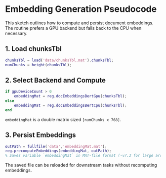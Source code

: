 # Embedding Generation Pseudocode

This sketch outlines how to compute and persist document embeddings. The routine prefers a GPU backend but falls back to the CPU when necessary.


## 1. Load chunksTbl

```matlab
chunksTbl = load('data/chunksTbl.mat').chunksTbl;
numChunks = height(chunksTbl);
```

## 2. Select Backend and Compute
```matlab
if gpuDeviceCount > 0
    embeddingMat = reg.docEmbeddingsBertGpu(chunksTbl);
else
    embeddingMat = reg.docEmbeddingsBertCpu(chunksTbl);
end
```
`embeddingMat` is a double matrix sized `[numChunks x 768]`.

## 3. Persist Embeddings
```matlab
outPath = fullfile('data','embeddingMat.mat');
reg.precomputeEmbeddings(embeddingMat, outPath);
% Saves variable `embeddingMat` in MAT-file format (-v7.3 for large arrays)
```

The saved file can be reloaded for downstream tasks without recomputing embeddings.
